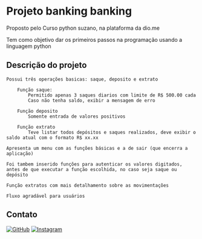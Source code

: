 # Projeto banking banking

Proposto pelo Curso python suzano, na plataforma da dio.me

Tem como objetivo dar os primeiros passos na programação usando a linguagem python

## Descrição do projeto

    Possui três operações basicas: saque, deposito e extrato

        Função saque: 
            Permitido apenas 3 saques diarios com limite de R$ 500.00 cada
            Caso não tenha saldo, exibir a mensagem de erro

        Função deposito
            Somente entrada de valores positivos
        
        Função extrato
            Teve listar todos depósitos e saques realizados, deve exibir o saldo atual com o formato R$ xx.xx

    Apresenta um menu com as funções básicas e a de sair (que encerra a aplicação)
    
    Foi tambem inserido funções para autenticar os valores digitados, antes de que executar a função escolhida, no caso seja saque ou depósito

    Função extratos com mais detalhamento sobre as movimentações

    Fluxo agradável para usuários

## Contato

[![GitHub](https://img.shields.io/badge/GitHub-100000?style=for-the-badge&logo=github&logoColor=white)](https://github.com/carIgab)
 [![Instagram](https://img.shields.io/badge/-Instagram-%23E4405F?style=for-the-badge&logo=instagram&logoColor=white)](https://www.instagram.com/carvalho_igab/)

